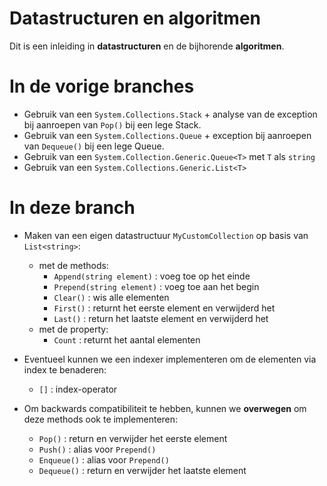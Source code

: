 # Datastructuren en algoritmen

Dit is een inleiding in **datastructuren** en de bijhorende **algoritmen**.

# In de vorige branches

- Gebruik van een `System.Collections.Stack` + analyse van de exception bij aanroepen van `Pop()` bij een lege Stack.
- Gebruik van een `System.Collections.Queue` + exception bij aanroepen van `Dequeue()` bij een lege Queue.
- Gebruik van een `System.Collection.Generic.Queue<T>` met `T` als `string`
- Gebruik van een `System.Collections.Generic.List<T>`

# In deze branch

- Maken van een eigen datastructuur `MyCustomCollection` op basis van `List<string>`:
  - met de methods:
	  - `Append(string element)` : voeg toe op het einde
	  - `Prepend(string element)` : voeg toe aan het begin
	  - `Clear()` : wis alle elementen
	  - `First()` : returnt het eerste element en verwijderd het
	  - `Last()` : return het laatste element en verwijderd het
  - met de property:
	  - `Count` : returnt het aantal elementen

- Eventueel kunnen we een indexer implementeren om de elementen via index te benaderen:
  - `[]` : index-operator

- Om backwards compatibiliteit te hebben, kunnen we **overwegen** om deze methods ook te implementeren:
  - `Pop()` : return en verwijder het eerste element
  - `Push()` : alias voor `Prepend()`
  - `Enqueue()` : alias voor `Prepend()`
  - `Dequeue()` : return en verwijder het laatste element

